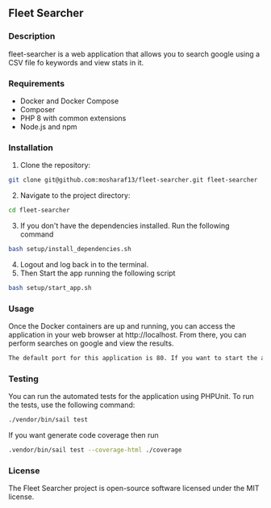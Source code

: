 ## Fleet Searcher

### Description

fleet-searcher is a web application that allows you to search google using a CSV file fo keywords and view stats in it.

### Requirements

- Docker and Docker Compose
- Composer
- PHP 8 with common extensions
- Node.js and npm

### Installation

1. Clone the repository:

```bash
git clone git@github.com:mosharaf13/fleet-searcher.git fleet-searcher
```

2. Navigate to the project directory:

```bash
cd fleet-searcher
```

3. If you don't have the dependencies installed. Run the following command

```bash
bash setup/install_dependencies.sh
```

4. Logout and log back in to the terminal.
5. Then Start the app running the following script

```bash
bash setup/start_app.sh
```

### Usage

Once the Docker containers are up and running, you can access the application in your web browser at http://localhost.
From there, you can perform searches on google and view the results.

```bash
The default port for this application is 80. If you want to start the application on another port set  APP_PORT="YOUR PORT" in .env
```

### Testing

You can run the automated tests for the application using PHPUnit. To run the tests, use the following command:

```bash
./vendor/bin/sail test
```

If you want generate code coverage then run

```bash
.vendor/bin/sail test --coverage-html ./coverage
```

### License

The Fleet Searcher project is open-source software licensed under the MIT license.
